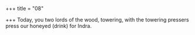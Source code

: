 +++
title = "08"

+++
Today, you two lords of the wood, towering, with the towering pressers press our honeyed (drink) for Indra.